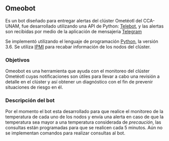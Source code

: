 ## Omeobot

Es un bot diseñado para entregar alertas del clúster Ometéotl del CCA-UNAM, fue desarrollado utilizando una API de Python: [Telebot](https://github.com/eternnoir/pyTelegramBotAPI), y las alertas son recibidas por medio de la aplicación de mensajeria [Telegram](https://es.wikipedia.org/wiki/Telegram_Messenger)

Se implementó utilizando el lenguaje de programación [Python](https://www.python.org/), la versión 3.6.
Se utiliza [IPMI](https://en.wikipedia.org/wiki/Intelligent_Platform_Management_Interface) para recabar información de los nodos del clúster.

### Objetivos 

Omeobot es una herramienta que ayuda con el monitoreo del clúster Ometéotl cuyas notificaciones son útiles para llevar a cabo una revisión a detalle en el clúster y así obtener un diagnóstico con el fin de prevenir situaciones de riesgo en él.

### Descripción del bot

Por el momento el bot esta desarrollado para que realice el monitoreo de la temperatura de cada uno de los nodos y envía una alerta en caso de que la temperatura sea mayor a una temperatura considerada de _precaución_, las consultas están programadas para que se realicen cada 5 minutos.
Aún no se implementan comandos para realizar consultas al bot.





